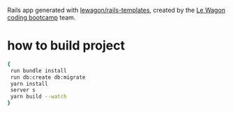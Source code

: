 Rails app generated with [lewagon/rails-templates](https://github.com/lewagon/rails-templates), created by the [Le Wagon coding bootcamp](https://www.lewagon.com) team.

 # how to build project
 ```bash
{
  run bundle install
  run db:create db:migrate
  yarn install
  server s
  yarn build --watch
}
```
